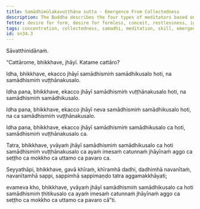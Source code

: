 ```yaml
---
title: Samādhimūlakavuṭṭhāna sutta - Emergence From Collectedness
description: The Buddha describes the four types of meditators based on their skill in collectedness and in the emergence from collectedness.
fetter: desire for form, desire for formless, conceit, restlessness, ignorance
tags: concentration, collectedness, samadhi, meditation, skill, emergence, sn,sn22-34,sn34
id: sn34.3
---
```


Sāvatthinidānaṁ.

“Cattārome, bhikkhave, jhāyī. Katame cattāro?

Idha, bhikkhave, ekacco jhāyī samādhismiṁ samādhikusalo hoti, na samādhismiṁ vuṭṭhānakusalo.

Idha pana, bhikkhave, ekacco jhāyī samādhismiṁ vuṭṭhānakusalo hoti, na samādhismiṁ samādhikusalo.

Idha pana, bhikkhave, ekacco jhāyī neva samādhismiṁ samādhikusalo hoti, na ca samādhismiṁ vuṭṭhānakusalo.

Idha pana, bhikkhave, ekacco jhāyī samādhismiṁ samādhikusalo ca hoti, samādhismiṁ vuṭṭhānakusalo ca.

Tatra, bhikkhave, yvāyaṁ jhāyī samādhismiṁ samādhikusalo ca hoti samādhismiṁ vuṭṭhānakusalo ca ayaṁ imesaṁ catunnaṁ jhāyīnaṁ aggo ca seṭṭho ca mokkho ca uttamo ca pavaro ca.

Seyyathāpi, bhikkhave, gavā khīraṁ, khīramhā dadhi, dadhimhā navanītaṁ, navanītamhā sappi, sappimhā sappimaṇḍo tatra aggamakkhāyati;

evameva kho, bhikkhave, yvāyaṁ jhāyī samādhismiṁ samādhikusalo ca hoti samādhismiṁ ṭhitikusalo ca ayaṁ imesaṁ catunnaṁ jhāyīnaṁ aggo ca seṭṭho ca mokkho ca uttamo ca pavaro cā”ti.
